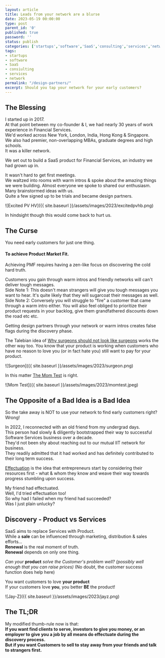 ```yaml
---
layout: article
title: Leads from your network are a blurse
date: 2023-05-19 00:00:00
type: post
parent_id: '0'
published: true
password: ''
status: publish
categories: ['startups','software','SaaS','consulting','services','network']
tags:
- startups
- software
- SaaS
- consiulting
- services
- network
permalink: "/design-partners/"
excerpt: Should you tap your network for your early customers?
---
```


## The Blessing

I started up in 2017.   
At that point between my co-founder & I, we had nearly 30 years of work experience in Financial Services.   
We'd worked across New York, London, India, Hong Kong & Singapore.   
We also had premier, non-overlapping MBAs, graduate degrees and high schools.   
It was a killer network.   
   
We set out to build a SaaS product for Financial Services, an industry we had grown up in.   
   
It wasn't hard to get first meetings.    
We waltzed into rooms with warm intros & spoke about the amazing things we were building.
Almost everyone we spoke to shared our enthusiasm. Many brainstormed ideas with us.   
Quite a few signed up to be trials and became design partners.   

![Excited PV HV]({{ site.baseurl }}/assets/images/2023/excitedpvhb.png)
   
In hindsight though this would come back to hurt us.      
   
## The Curse
   
You need early customers for just one thing.   
   
#### To achieve Product Market Fit.   
  
Achieving PMF requires having a zen-like focus on discovering the cold hard truth.   

Customers you gain through warm intros and friendly networks will can't deliver tough messages.  
Side Note 1: This doesn't mean strangers will give you tough messages you want to hear. It's quite likely that they will sugarcoat their messages as well.  
Side Note 2: Conversely you will struggle to "fire" a customer that came through a warm intro either. You will also feel obliged to prioritize their product requests in your backlog, give them grandfathered discounts down the road etc etc.     

Getting design partners through your network or warm intros creates false flags during the discovery phase.  

The Talebian idea of [Why surgeons should not look like surgeons](https://medium.com/incerto/surgeons-should-notlook-like-surgeons-23b0e2cf6d52) works the other way too. You know that your product is working when customers who have no reason to love you (or in fact hate you) still want to pay for your product.  
   
![Surgeon]({{ site.baseurl }}/assets/images/2023/surgeon.png)

In this matter [The Mom Test](https://www.momtestbook.com/) is right.  

![Mom Test]({{ site.baseurl }}/assets/images/2023/momtest.jpeg)

## The Opposite of a Bad Idea is a Bad Idea

So the take away is NOT to use your network to find early customers right?  
Wrong!  

In 2022, I reconnected with an old friend from my undergrad days.  
This person had slowly & diligently bootstrapped their way to successful Software Services business over a decade.  
They'd not been shy about reaching out to our mutual IIT network for business.  
They readily admitted that it had worked and has definitely contributed to their long term success.   

[Effectuation](https://entrepreneurshiptheories.blogspot.com/2017/08/sarasvathy-effectuation-theory.html) is the idea that entrepreneurs start by considering their resources first - what & whom they know and weave their way towards progress stumbling upon success.   

My friend had effectuated.   
Well, I'd tried effectuation too!   
So why had I failed when my friend had succeeded?  
Was I just plain unlucky?  

## Discovery - Product vs Services

SaaS aims to replace Services with Product.    
While a **sale** can be influenced through marketing, distribution & sales efforts...   
**Renewal** is the real moment of truth.   
**Renewal** depends on only one thing.   

*Can your* **product** *solve the Customer's problem well? (possibly well enough that you can raise prices)*
(No doubt, the customer success function does help here)  

You want customers to love **your product**  
If your customers love **you**, you better **BE** the product!

![Jay-Z]({{ site.baseurl }}/assets/images/2023/jayz.png)

## The TL;DR   

My modified thumb-rule now is that:    
**If you want find clients to serve, investors to give you money, or an employer to give you a job by all means do effectuate during the discovery process.**     
**But if you want Customers to sell to stay away from your friends and talk to strangers first.**    